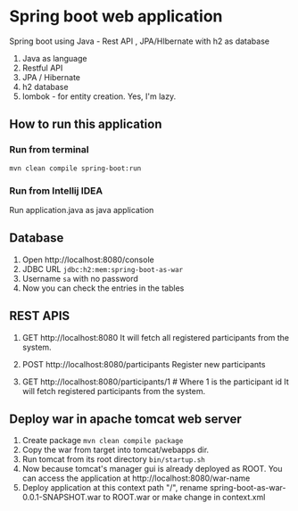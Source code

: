 # Spring boot web application
Spring boot using Java - Rest API , JPA/HIbernate with h2 as database 

1. Java as language
2. Restful API
3. JPA / Hibernate
4. h2 database
5. lombok - for entity creation. Yes, I'm lazy. 

## How to run this application

### Run from terminal  
```mvn clean compile spring-boot:run```

### Run from Intellij IDEA 
Run application.java as java application 

## Database 
1. Open http://localhost:8080/console
2. JDBC URL ```jdbc:h2:mem:spring-boot-as-war```
3. Username ```sa``` with no password
4. Now you can check the entries in the tables 

## REST APIS
1. GET http://localhost:8080
It will fetch all registered participants from the system.

2. POST http://localhost:8080/participants
Register new participants

3. GET http://localhost:8080/participants/1   # Where 1 is the participant id 
It will fetch registered participants from the system.

## Deploy war in apache tomcat web server 

1. Create package ```mvn clean compile package```
2. Copy the war from target into tomcat/webapps dir.
3. Run tomcat from its root directory ```bin/startup.sh```
4. Now because tomcat's manager gui is already deployed as ROOT. You can access the application at http://localhost:8080/war-name 
5. Deploy application at this context path "/", rename spring-boot-as-war-0.0.1-SNAPSHOT.war to ROOT.war or make change in context.xml